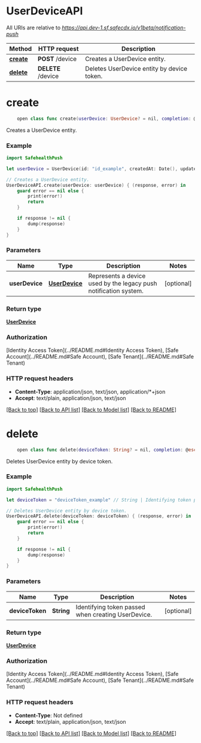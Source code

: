 # UserDeviceAPI

All URIs are relative to *https://api.dev-1.sf.safecdx.io/v1beta/notification-push*

Method | HTTP request | Description
------------- | ------------- | -------------
[**create**](UserDeviceAPI.md#create) | **POST** /device | Creates a UserDevice entity.
[**delete**](UserDeviceAPI.md#delete) | **DELETE** /device | Deletes UserDevice entity by device token.


# **create**
```swift
    open class func create(userDevice: UserDevice? = nil, completion: @escaping (_ data: UserDevice?, _ error: Error?) -> Void)
```

Creates a UserDevice entity.

### Example
```swift
import SafehealthPush

let userDevice = UserDevice(id: "id_example", createdAt: Date(), updatedAt: Date(), deviceId: "deviceId_example", appVersion: "appVersion_example", deviceModel: "deviceModel_example", deviceToken: "deviceToken_example", deviceType: "deviceType_example", idfaId: "idfaId_example", isLoggedIn: false, osVersion: "osVersion_example", voipToken: "voipToken_example", userId: "userId_example", tenantId: "tenantId_example", userUUID: "userUUID_example", nationalHealthId: "nationalHealthId_example", language: "language_example") // UserDevice | Represents a device used by the legacy push notification system. (optional)

// Creates a UserDevice entity.
UserDeviceAPI.create(userDevice: userDevice) { (response, error) in
    guard error == nil else {
        print(error!)
        return
    }

    if response != nil {
        dump(response)
    }
}
```

### Parameters

Name | Type | Description  | Notes
------------- | ------------- | ------------- | -------------
 **userDevice** | [**UserDevice**](UserDevice.md) | Represents a device used by the legacy push notification system. | [optional] 

### Return type

[**UserDevice**](UserDevice.md)

### Authorization

[Identity Access Token](../README.md#Identity Access Token), [Safe Account](../README.md#Safe Account), [Safe Tenant](../README.md#Safe Tenant)

### HTTP request headers

 - **Content-Type**: application/json, text/json, application/*+json
 - **Accept**: text/plain, application/json, text/json

[[Back to top]](#) [[Back to API list]](../README.md#api-endpoints) [[Back to Model list]](../README.md#models) [[Back to README]](../README.md)

# **delete**
```swift
    open class func delete(deviceToken: String? = nil, completion: @escaping (_ data: UserDevice?, _ error: Error?) -> Void)
```

Deletes UserDevice entity by device token.

### Example
```swift
import SafehealthPush

let deviceToken = "deviceToken_example" // String | Identifying token passed when creating UserDevice. (optional)

// Deletes UserDevice entity by device token.
UserDeviceAPI.delete(deviceToken: deviceToken) { (response, error) in
    guard error == nil else {
        print(error!)
        return
    }

    if response != nil {
        dump(response)
    }
}
```

### Parameters

Name | Type | Description  | Notes
------------- | ------------- | ------------- | -------------
 **deviceToken** | **String** | Identifying token passed when creating UserDevice. | [optional] 

### Return type

[**UserDevice**](UserDevice.md)

### Authorization

[Identity Access Token](../README.md#Identity Access Token), [Safe Account](../README.md#Safe Account), [Safe Tenant](../README.md#Safe Tenant)

### HTTP request headers

 - **Content-Type**: Not defined
 - **Accept**: text/plain, application/json, text/json

[[Back to top]](#) [[Back to API list]](../README.md#api-endpoints) [[Back to Model list]](../README.md#models) [[Back to README]](../README.md)

